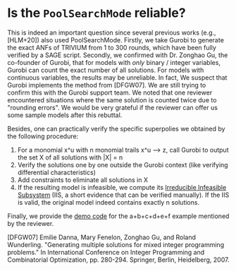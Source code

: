 # Is the `PoolSearchMode` reliable?

This is indeed an important question since several previous works (e.g., [HLM+20]) also used PoolSearchMode. Firstly, we take Gurobi to generate the exact ANFs of TRIVIUM from 1 to 300 rounds, which have been fully verified by a SAGE script. Secondly, we confirmed with Dr. Zonghao Gu, the co-founder of Gurobi, that for models with *only* binary / integer variables, Gurobi can count the exact number of all solutions. For models with continuous variables, the results may be unreliable. In fact, We suspect that Gurobi implements the method from [DFGW07]. We are still trying to confirm this with the Gurobi support team. We noted that one reviewer encountered situations where the same solution is counted twice due to "rounding errors". We would be very grateful if the reviewer can offer us some sample models after this rebuttal.

Besides, one can practically verify the specific superpolies we obtained by the following procedure:

1. For a monomial x^u with n monomial trails x^u --> z, call Gurobi to output the set  X of all solutions with |X| = n
2. Verify the solutions one by one outside the Gurobi context (like verifying differential characteristics)
3. Add constraints to eliminate all solutions in X
4. If the resulting model is infeasible, we compute its [Irreducible Infeasible Subsystem](https://www.gurobi.com/documentation/9.0/refman/py_model_computeiis.html) (IIS, a short evidence that can be verified manually). If the IIS is valid, the original model indeed contains exactly n solutions. 

Finally, we provide the [demo code](https://github.com/MonomialPrediction/Rebuttal) for the a+b+c+d+e+f example mentioned by the reviewer. 

[DFGW07] Emilie Danna, Mary Fenelon, Zonghao Gu, and Roland Wunderling. "Generating multiple solutions for mixed integer programming problems." In International Conference on Integer Programming and Combinatorial Optimization, pp. 280-294. Springer, Berlin, Heidelberg, 2007.

